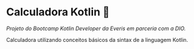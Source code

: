 # Calculadora Kotlin :pencil:

*Projeto do Bootcamp Kotlin Developer da Everis em parceria com a DIO.*




Calculadora utilizando conceitos básicos da sintax de a linguagem Kotlin. 
